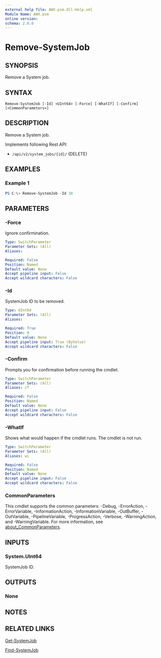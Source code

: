 ```yaml
---
external help file: AWX.psm.dll-Help.xml
Module Name: AWX.psm
online version:
schema: 2.0.0
---
```


# Remove-SystemJob

## SYNOPSIS
Remove a System job.

## SYNTAX

```
Remove-SystemJob [-Id] <UInt64> [-Force] [-WhatIf] [-Confirm] [<CommonParameters>]
```

## DESCRIPTION
Remove a System job.

Implements following Rest API:  
- `/api/v2/system_jobs/{id}/` (DELETE)

## EXAMPLES

### Example 1
```powershell
PS C:\> Remove-SystemJob -Id 30
```

## PARAMETERS

### -Force
Ignore confirmination.

```yaml
Type: SwitchParameter
Parameter Sets: (All)
Aliases:

Required: False
Position: Named
Default value: None
Accept pipeline input: False
Accept wildcard characters: False
```

### -Id
SystemJob ID to be removed.

```yaml
Type: UInt64
Parameter Sets: (All)
Aliases:

Required: True
Position: 0
Default value: None
Accept pipeline input: True (ByValue)
Accept wildcard characters: False
```

### -Confirm
Prompts you for confirmation before running the cmdlet.

```yaml
Type: SwitchParameter
Parameter Sets: (All)
Aliases: cf

Required: False
Position: Named
Default value: None
Accept pipeline input: False
Accept wildcard characters: False
```

### -WhatIf
Shows what would happen if the cmdlet runs.
The cmdlet is not run.

```yaml
Type: SwitchParameter
Parameter Sets: (All)
Aliases: wi

Required: False
Position: Named
Default value: None
Accept pipeline input: False
Accept wildcard characters: False
```

### CommonParameters
This cmdlet supports the common parameters: -Debug, -ErrorAction, -ErrorVariable, -InformationAction, -InformationVariable, -OutBuffer, -OutVariable, -PipelineVariable, -ProgressAction, -Verbose, -WarningAction, and -WarningVariable. For more information, see [about_CommonParameters](http://go.microsoft.com/fwlink/?LinkID=113216).

## INPUTS

### System.UInt64
SystemJob ID.

## OUTPUTS

### None
## NOTES

## RELATED LINKS

[Get-SystemJob](Get-SystemJob.md)

[Find-SystemJob](Find-SystemJob.md)
